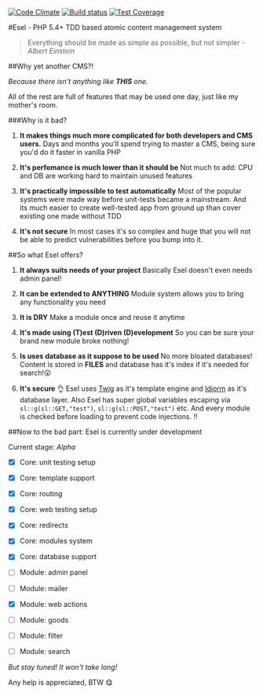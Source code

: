 [![Code Climate](https://codeclimate.com/github/ValeriaVG/eselcms/badges/gpa.svg)](https://codeclimate.com/github/ValeriaVG/eselcms) [![Build status](https://travis-ci.org/ValeriaVG/eselcms.svg?branch=master)](https://travis-ci.org/ValeriaVG/eselcms) [![Test Coverage](https://codeclimate.com/github/ValeriaVG/eselcms/badges/coverage.svg)](https://codeclimate.com/github/ValeriaVG/eselcms/coverage)

#Esel - PHP 5.4+ TDD based atomic content management system

> Everything should be made as simple as possible, but not simpler - *Albert Einstein*

##Why yet another CMS?!

*Because there isn't anything like __THIS__ one.*

All of the rest are full of features that may be used one day, just like my mother's room.

###Why is it bad?

1. __It makes things much more complicated for both developers and CMS users.__
   Days and months you'll spend trying to master a CMS, being sure you'd do it faster in vanilla PHP

2. __It's perfomance is much lower than it should be__
   Not much to add: CPU and DB are working hard to maintain unused features

3. __It's practically impossible to test automatically__
   Most of the popular systems were made way before unit-tests became a mainstream.
   And its much easier to create well-tested app from ground up than cover existing one made without TDD

4. __It's not secure__
   In most cases it's so complex and huge that you will not be able to predict vulnerabilities before you bump into it.

##So what Esel offers?

1. __It always suits needs of your project__
   Basically Esel doesn't even needs admin panel!

2. __It can be extended to ANYTHING__
   Module system allows you to bring any functionality you need

3. __It is DRY__
  Make a module once and reuse it anytime

4. __It's made using (T)est (D)riven (D)evelopment__
  So you can be sure your brand new module broke nothing!

5. __Is uses database as it suppose to be used__
  No more bloated databases! Content is stored in **FILES** and database has it's index if it's needed for search!:astonished:

6. __It's secure__ :ok_hand:
  Esel uses [Twig](http://twig.sensiolabs.org/) as it's template engine and [Idiorm](https://github.com/j4mie/idiorm) as it's database layer. Also Esel has super global variables escaping via `sl::g(sl::GET,"test")`, `sl::g(sl::POST,"test")` etc. And every module is checked before loading to prevent code injections. :bangbang:

##Now to the bad part: Esel is currently under development

Current stage: *Alpha*

- [x] Core: unit testing setup
- [x] Core: template support
- [x] Core: routing
- [x] Core: web testing setup
- [x] Core: redirects
- [x] Core: modules system
- [x] Core: database support

- [ ] Module: admin panel
- [ ] Module: mailer
- [x] Module: web actions
- [ ] Module: goods
- [ ] Module: filter
- [ ] Module: search


*But stay tuned! It won't take long!*

Any help is appreciated, BTW :yum:
